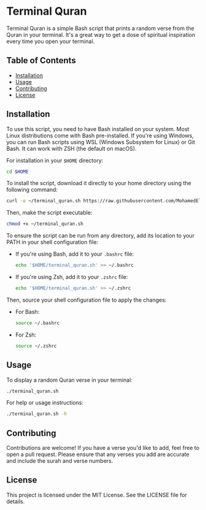 # Terminal Quran

Terminal Quran is a simple Bash script that prints a random verse from the Quran in your terminal. It's a great way to get a dose of spiritual inspiration every time you open your terminal.

## Table of Contents

- [Installation](#installation)
- [Usage](#usage)
- [Contributing](#contributing)
- [License](#license)

## Installation

To use this script, you need to have Bash installed on your system. Most Linux distributions come with Bash pre-installed. If you're using Windows, you can run Bash scripts using WSL (Windows Subsystem for Linux) or Git Bash. It can work with ZSH (the default on macOS).

For installation in your `$HOME` directory:

```bash
cd $HOME
```

To install the script, download it directly to your home directory using the following command:

```bash
curl -o ~/terminal_quran.sh https://raw.githubusercontent.com/MohamedElashri/terminal_quran/main/terminal_quran.sh
```

Then, make the script executable:

```bash
chmod +x ~/terminal_quran.sh
```

To ensure the script can be run from any directory, add its location to your PATH in your shell configuration file:

- If you're using Bash, add it to your `.bashrc` file:

  ```bash
  echo '$HOME/terminal_quran.sh' >> ~/.bashrc
  ```

- If you're using Zsh, add it to your `.zshrc` file:

  ```bash
  echo '$HOME/terminal_quran.sh' >> ~/.zshrc
  ```

Then, source your shell configuration file to apply the changes:

- For Bash:

  ```bash
  source ~/.bashrc
  ```

- For Zsh:

  ```bash
  source ~/.zshrc
  ```

## Usage

To display a random Quran verse in your terminal:

```bash
./terminal_quran.sh
```

For help or usage instructions:

```bash
./terminal_quran.sh -h
```

## Contributing

Contributions are welcome! If you have a verse you'd like to add, feel free to open a pull request. Please ensure that any verses you add are accurate and include the surah and verse numbers.

## License

This project is licensed under the MIT License. See the LICENSE file for details.

